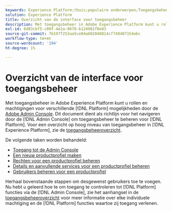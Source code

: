 ```yaml
---
keywords: Experience Platform;thuis;populaire onderwerpen;Toegangsbeheer;Adobe-beheerconsole
solution: Experience Platform
title: Overzicht van de interface voor toegangsbeheer
description: Met toegangsbeheer in Adobe Experience Platform kunt u rollen en machtigingen voor verschillende mogelijkheden van Platforms beheren met de Adobe Admin Console. Dit document dient als richtlijn voor hoe te om de Admin Console te navigeren om toegangsbeheer voor Platform te beheren.
exl-id: 6d83cbf5-c09f-4e2a-9678-b124981f8e83
source-git-commit: 7b197f253aa5ce04a682040814cf749407154ebc
workflow-type: tm+mt
source-wordcount: '194'
ht-degree: 1%

---
```


# Overzicht van de interface voor toegangsbeheer

Met toegangsbeheer in Adobe Experience Platform kunt u rollen en machtigingen voor verschillende [!DNL Platform] mogelijkheden door de [Adobe Admin Console](https://adminconsole.adobe.com). Dit document dient als richtlijn voor het navigeren door de [!DNL Admin Console] om toegangsbeheer te beheren voor [!DNL Platform]. Voor een overzicht op hoog niveau van toegangsbeheer in [!DNL Experience Platform], zie de [toegangsbeheeroverzicht](./../home.md).

De volgende taken worden behandeld:

- [Toegang tot de Admin Console](./browse.md)
- [Een nieuw productprofiel maken](./create-profile.md)
- [Rechten voor een productprofiel beheren](./permissions.md)
- [Details en aanvullende services voor een productprofiel beheren](./details-and-services.md)
- [Gebruikers beheren voor een productprofiel](./users.md)

Herhaal bovenstaande stappen om desgewenst gebruikers toe te voegen. Nu hebt u geleerd hoe te om toegang te controleren tot [!DNL Platform] functies via de [!DNL Admin Console], zie het aanhangsel in de [toegangsbeheeroverzicht](../home.md) voor meer informatie over elke individuele machtiging en de [!DNL Platform] functies waartoe zij toegang verlenen.
